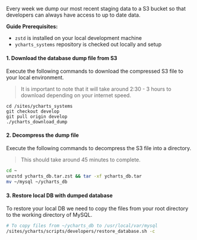 Every week we dump our most recent staging data to a S3 bucket so that developers can always have access to up to date data. 

**Guide Prerequisites:**
- `zstd` is installed on your local development machine
- `ycharts_systems` repository is checked out locally and setup

#### 1. Download the database dump file from S3
Execute the following commands to download the compressed S3 file to your local environment. 
> It is important to note that it will take around 2:30 - 3 hours to download depending on your internet speed.

```
cd /sites/ycharts_systems
git checkout develop
git pull origin develop
./ycharts_download_dump
```

#### 2. Decompress the dump file
Execute the following commands to decompress the S3 file into a directory.
> This should take around 45 minutes to complete.
```bash
cd ~
unzstd ycharts_db.tar.zst && tar -xf ycharts_db.tar 
mv ~/mysql ~/ycharts_db
```

#### 3. Restore local DB with dumped database
To restore your local DB we need to copy the files from your root directory to the working directory of MySQL.
```bash
# To copy files from ~/ycharts_db to /usr/local/var/mysql
/sites/ycharts/scripts/developers/restore_database.sh -c
```